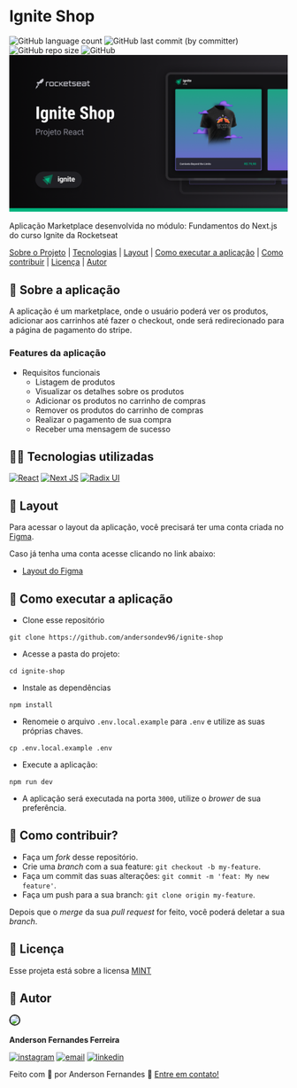 # Ignite Shop
![GitHub language count](https://img.shields.io/github/languages/count/andersondev96/ignite-shop?color=blue)
![GitHub last commit (by committer)](https://img.shields.io/github/last-commit/andersondev96/ignite-shop?color=blue)
![GitHub repo size](https://img.shields.io/github/repo-size/andersondev96/ignite-shop?color=blue)
![GitHub](https://img.shields.io/github/license/andersondev96/ignite-shop?color=blue)
![Cover](cover.png)

Aplicação Marketplace desenvolvida no módulo: Fundamentos do Next.js do curso Ignite da Rocketseat

 [Sobre o Projeto](#-sobre-a-aplicação) | [Tecnologias](#-tecnologias-utilizadas) | [Layout](#-layout) | [Como executar a aplicação](#-como-executar-a-aplicação) |
 [Como contribuir](#-como-contribuir) | [Licença](#-licença) | [Autor](#-autor)

## 📄 Sobre a aplicação
A aplicação é um marketplace, onde o usuário poderá ver os produtos, adicionar aos carrinhos até fazer o checkout, onde será redirecionado para a página de pagamento do stripe.

### Features da aplicação
- Requisitos funcionais
	- Listagem de produtos
	- Visualizar os detalhes sobre os produtos
	- Adicionar os produtos no carrinho de compras
	- Remover os produtos do carrinho de compras
	- Realizar o pagamento de sua compra
	- Receber uma mensagem de sucesso


## 🧑‍💻 Tecnologias utilizadas
 [![React](https://img.shields.io/badge/react-%2320232a.svg?style=for-the-badge&logo=react&logoColor=%2361DAFB)](https://react.dev/)
 [![Next JS](https://img.shields.io/badge/Next-black?style=for-the-badge&logo=next.js&logoColor=white)](https://react.dev/)
 [![Radix UI](https://img.shields.io/badge/radix%20ui-161618.svg?style=for-the-badge&logo=radix-ui&logoColor=white)]((https://www.radix-ui.com/))

## 🎨 Layout
Para acessar o layout da aplicação, você precisará ter uma conta criada no [Figma](https://www.figma.com). 

Caso já tenha uma conta acesse clicando no link abaixo:

- [Layout do Figma](https://www.figma.com/file/FxlDRKOmznBbTH8DsTgnZU/Ignite-Shop-2.0/duplicate)

## 🚀 Como executar a aplicação
- Clone esse repositório
```
git clone https://github.com/andersondev96/ignite-shop
```
- Acesse a pasta do projeto:
```
cd ignite-shop
```
- Instale as dependências
```
npm install
```
- Renomeie o arquivo `.env.local.example` para `.env` e utilize as suas próprias chaves.
```
cp .env.local.example .env
```
- Execute a aplicação:
```
npm run dev
```
- A aplicação será executada na porta `3000`, utilize o *brower* de sua preferência.

## 🤝 Como contribuir?
- Faça um *fork* desse repositório.
- Crie uma *branch* com a sua feature: `git checkout -b my-feature`.
- Faça um commit das suas alterações: `git commit -m 'feat: My new feature'`.
- Faça um push para a sua branch: `git clone origin my-feature`.

Depois que o *merge* da sua *pull request* for feito, você poderá deletar a sua *branch*.

## 📝 Licença
Esse projeta está sobre a licensa [MINT](mint.md)

## 👥 Autor

<img src="https://avatars.githubusercontent.com/u/49786548?v=4" width="64" style="border: 2px solid; border-radius: 50px" />

**Anderson Fernandes Ferreira**

[![instagram](https://img.shields.io/badge/-Instagram-%23E4405F?style=for-the-badge&logo=instagram&logoColor=white)](https://instagram.com/anderson_ff13)
[![email](https://img.shields.io/badge/-Gmail-%23333?style=for-the-badge&logo=gmail&logoColor=white)](mailto:andersonfferreira96@gmail.com.br)
[![linkedin](https://img.shields.io/badge/-LinkedIn-%230077B5?style=for-the-badge&logo=linkedin&logoColor=white)](https://www.linkedin.com/in/anderson-fernandes96/)

Feito com 💚 por Anderson Fernandes 👋 [Entre em contato!](https://www.linkedin.com/in/anderson-fernandes96/)